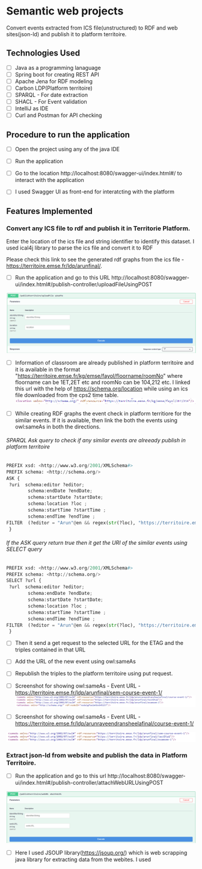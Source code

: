 # Semantic web projects 

Convert events extracted from ICS file(unstructured) to RDF and web sites(json-ld) and publish it to platform territoire.

## Technologies Used 
- [ ] Java as a programming lanaguage 
- [ ] Spring boot for creating REST API
- [ ] Apache Jena for RDF modeling 
- [ ] Carbon LDP(Platform territoire)
- [ ] SPARQL -  For date extraction 
- [ ] SHACL -  For Event validation
- [ ] IntelliJ as IDE
- [ ] Curl and Postman for API checking

## Procedure to run the application

- [ ] Open the project using any of the java IDE
- [ ] Run the application 
- [ ] Go to the location http://localhost:8080/swagger-ui/index.html#/ to interact with the application 
- [ ] I used Swagger UI as front-end for interatcting with the platform



## Features Implemented

### Convert any ICS file to rdf and publish it in Territorie Platform.

Enter the location of the ics file and string identifier to identify this dataset. I used ical4j library to parse the ics file and convert it to RDF

Please check this link to see the generated rdf graphs from the ics file -  https://territoire.emse.fr/ldp/arunfinal/.

- [ ] Run the application and go to this URL http://localhost:8080/swagger-ui/index.html#/publish-controller/uploadFileUsingPOST

![ScreenShot](./images/uploadurl.PNG)



- [ ] Information of classroom are already published in platform territoire and it is available in the format "https://territoire.emse.fr/kg/emse/fayol/floorname/roomNo"  where floorname can be 1ET,2ET etc and roomNo can be 104,212 etc.  I linked this url with the help of https://schema.org/location while using an  ics file downloaded from the cps2 time table. 
![ScreenShot](./images/loca.PNG)

- [ ] While creating RDF graphs the event check in platform territiore for the similar events. If it is available, then link the both the events using owl:sameAs in both the directions.

###### SPARQL Ask query to check if any similar events are alreeady publish in platform territoire
```python 
PREFIX xsd: <http://www.w3.org/2001/XMLSchema#>
PREFIX schema: <http://schema.org/>
ASK {  
 ?uri  schema:editor ?editor;
        schema:endDate ?endDate;
        schema:startDate ?startDate;
        schema:location ?loc ;
        schema:startTime ?startTime ;
        schema:endTime ?endTime ;
FILTER  (?editor = "Arun"@en && regex(str(?loc), "https://territoire.emse.fr/kg/emse/fayol/2ET/212") &&  ?endDate = "2023-01-06"^^xsd:date &&  ?startDate = "2023-01-06"^^xsd:date && ?startTime = "11:00:00"^^xsd:time && ?endTime = "11:00:00"^^xsd:time )
 }
```     

###### If the ASK query return true then it get the URI of the similar events using SELECT query 
```python 
PREFIX xsd: <http://www.w3.org/2001/XMLSchema#>
PREFIX schema: <http://schema.org/>
SELECT ?url {  
 ?url  schema:editor ?editor;
        schema:endDate ?endDate;
        schema:startDate ?startDate;
        schema:location ?loc ;
        schema:startTime ?startTime ;
        schema:endTime ?endTime ;
FILTER  (?editor = "Arun"@en && regex(str(?loc), "https://territoire.emse.fr/kg/emse/fayol/2ET/212") &&  ?endDate = "2023-01-06"^^xsd:date &&  ?startDate = "2023-01-06"^^xsd:date && ?startTime = "11:00:00"^^xsd:time && ?endTime = "11:00:00"^^xsd:time )
 }
 ```  
- [ ] Then it send a get request to the selected URL for the ETAG and the triples contained in that URL 
- [ ] Add the URL of the new event using owl:sameAs
- [ ] Republish the triples to the platform territoire using put request.


- [ ] Screenshot for showing owl:sameAs -  Event URL -  https://territoire.emse.fr/ldp/arunfinal/sem-course-event-1/
![ScreenShot](./images/owlSameas.PNG)

- [ ] Screenshot for showing owl:sameAs -  Event URL -  https://territoire.emse.fr/ldp/arunraveendransheelafinal/course-event-1/

![ScreenShot](./images/owlsamesas2.PNG)

### Extract json-ld from website and publish the data in Platform Territoire.

- [ ] Run the application and go to this url http://localhost:8080/swagger-ui/index.html#/publish-controller/attachWebURLUsingPOST

![ScreenShot](./images/webrdfextraction.PNG)

- [ ] Here I used JSOUP library(https://jsoup.org/) which is web scrapping java library for extracting data from the webites. I used <script/> tag with content-type "application/json-ld"  for the extraction. 

- [ ] While creating RDF graphs the event check in platform territiore for the similar events. If it is available, then link the both the events using owl:sameAs in both the directions.

###### SPARQL Ask query to check if any similar events are alreeady publish in platform territoire
```python 
PREFIX xsd: <http://www.w3.org/2001/XMLSchema#>
PREFIX schema: <http://schema.org/>
ASK {  
 ?uri  schema:editor ?editor;
        schema:startDate ?startDate;
        schema:name ?eventName ;
        schema:endDate ?endDate ;
        schema:location ?loc.
?loc schema:name ?placeName ;  
FILTER  (?editor = "Arun"@en &&  ?endDate = "2023-12-28"^^schema:Date &&  ?startDate = "2023-01-12"^^schema:Date && ?eventName = "Marché de Chavanelle" && ?placeName = "Place Chavanelle")
}
``` 

###### If the ASK query return true then it get the URI of the similar events using SELECT query 
```python 
PREFIX xsd: <http://www.w3.org/2001/XMLSchema#>
PREFIX schema: <http://schema.org/>
SELECT ?url {  
 ?url  schema:editor ?editor;
        schema:startDate ?startDate;
        schema:name ?eventName ;
        schema:endDate ?endDate ;
        schema:location ?loc.
?loc schema:name ?placeName ;  
FILTER  (?editor = "Arun"@en &&  ?endDate = "2023-12-28"^^schema:Date &&  ?startDate = "2023-01-12"^^schema:Date && ?eventName = "Marché de Chavanelle" && ?placeName = "Place Chavanelle")
}
 ```  
- [ ] Then it send a get request to the selected URL for the ETAG and the triples contained in that URL 
- [ ] Add the URL of the new event using owl:sameAs
- [ ] Republish the triples to the platform territoire using put request.



### Add attendees for the selected course

- [ ] User need to enter the course name, start data and attendee name.  Based on this information the with the help of a SPARQL query I find the URL of the corresponding events.  Go to this url to enter these information -  http://localhost:8080/swagger-ui/index.html#/attendee-controller/
addAttendeeUsingPOST 

![ScreenShot](./images/addattendee.PNG)
- [ ] Then send a get request to get the ETAG and triples 
- [ ] Add the attendee and republish the event using put request 


![ScreenShot](./images/addattendeerdf.PNG)

###### SPARQL query to get the URI from course name and startDate
```python 
PREFIX xsd: <http://www.w3.org/2001/XMLSchema#>
PREFIX schema: <http://schema.org/>
SELECT ?url ?serialNumber
 WHERE {  
      ?url schema:accessibilitySummary ?summary ;
       schema:startDate ?startDate ;
       schema:editor ?eitor ;
        FILTER (regex(?summary, "%s" , "i" ) && (?startDate = "%s"^^xsd:date) && (?eitor = "Arun"@en)) .
 }
 ``` 

 ### Filter events in saint-etienne that are courses

 - [ ] I added a class https://schema.org/CourseInstance to seperate the courses and other event. 

 - [ ] Filter these events using the below REST API(Get Request) -  go to this link http://localhost:8080/swagger-ui/index.html#/event-controller/getEventsThatAreCoursesUsingGET  and execute 

 ![ScreenShot](./images/courses.PNG)

```python 
PREFIX xsd: <http://www.w3.org/2001/XMLSchema#>
PREFIX schema: <http://schema.org/>
PREFIX rdf: <http://www.w3.org/1999/02/22-rdf-syntax-ns#>
PREFIX owl: <http://www.w3.org/2002/07/owl#>              
select  ?uri ?sameAs
WHERE   
 {
?uri a schema:CourseInstance;
           schema:editor ?editor ;
          schema:serialNumber ?serialNumber ; 
          owl:sameAs ?sameAs ; 
FILTER (?editor = "Arun"@en && regex(?serialNumber,"sem-", "i")) .
 }
 ``` 
- [ ] Again the sparql result is converted to rdf graph and it is available as response
- [ ] Below shows a example rdf graph when you execute this REST API

 ```python
@prefix owl:    <http://www.w3.org/2002/07/owl#> .
@prefix schema: <http://schema.org/> .
@prefix xsd:    <http://www.w3.org/2001/XMLSchema#> .

<http://localhost:8080/Event/saintetienne/courses>
        a                schema:EventSeries ;
        schema:category  "Events that are  Courses in Saint-Etienne" ;
        rdfs:comment     "Events in saint-etienne that are courses " ;
        [ schema:event  [ a           schema:Event ;
                  schema:url  "https://territoire.emse.fr/ldp/arunfinal/examsem-14/"^^xsd:anyURI ;
                  owl:sameAs  "https://territoire.emse.fr/ldp/arunfinal/sem-course-event-14/"^^xsd:anyURI , "https://territoire.emse.fr/ldp/arunraveendransheelafinal/course-event-14/"^^xsd:anyURI
                ] ;
         schema:event  [ a           schema:Event ;
                  schema:url  "https://territoire.emse.fr/ldp/arunfinal/sem-course-event-64/"^^xsd:anyURI ;
                  owl:sameAs  "https://territoire.emse.fr/ldp/arunraveendransheelafinal/course-event-64/"^^xsd:anyURI
                ] ;

    ] .

 ``` 

  ### Filter events in saint-etienne that are not courses
 ```python
PREFIX xsd: <http://www.w3.org/2001/XMLSchema#>
PREFIX schema: <http://schema.org/>
PREFIX owl: <http://www.w3.org/2002/07/owl#>
PREFIX rdf: <http://www.w3.org/1999/02/22-rdf-syntax-ns#>
               
select ?uri ?sameAs
WHERE   
 {
?uri schema:location ?obj ;
    schema:serialNumber ?serialNumber ; 
    owl:sameAs ?sameAs;
      schema:editor ?editor .
?obj schema:address ?address . 
?address  schema:addressLocality ?cityName .
FILTER (?editor = "Arun"@en && ?cityName = "Saint-Étienne" && regex(?serialNumber,"sem-", "i")) .
FILTER NOT EXISTS { ?uri rdf:type schema:CourseInstance .}
}
 ```

  ### List of upcoming events 
 ```python
PREFIX xsd: <http://www.w3.org/2001/XMLSchema#>
PREFIX schema: <http://schema.org/>
PREFIX rdf: <http://www.w3.org/1999/02/22-rdf-syntax-ns#>
PREFIX owl: <http://www.w3.org/2002/07/owl#>              
select  ?uri  ?sameAs
WHERE   
 {
?uri a schema:CourseInstance;
schema:editor ?editor ;
schema:startDate ?startDate;
schema:serialNumber ?serialNumber ; 
owl:sameAs ?sameAs ; 
FILTER (?editor = "Arun"@en && ?startDate > "2023-01-01"^^xsd:date && regex(?serialNumber,"sem-", "i")) .
 }
 ```


  ### List of events in a particular room 

   ![ScreenShot](./images/getroom.PNG)
 ```python
PREFIX xsd: <http://www.w3.org/2001/XMLSchema#>
PREFIX schema: <http://schema.org/>
PREFIX owl: <http://www.w3.org/2002/07/owl#>
SELECT ?uri ?sameAs {  
 ?uri  schema:editor ?editor;
        schema:location ?loc ;
        owl:sameAs ?sameAs ;
               schema:serialNumber ?serialNumber ; 
FILTER  (?editor = "Arun"@en && regex(str(?loc), "104") && regex(?serialNumber, "sem-", "i" ))
 }
 ```

  ### List of attendees for an course

  get the list of attendeed  -  http://localhost:8080/swagger-ui/index.html#/get-event-controller/getAttendeesOfAEventsUsingGET
 ![ScreenShot](./images/gettattend.PNG)

 ```python
 PREFIX schema: <http://schema.org/>
PREFIX rdf: <http://www.w3.org/1999/02/22-rdf-syntax-ns#>               
select ?uri ?attendee
WHERE   
 {
?uri
    schema:serialNumber ?serialNumber ; 
      schema:editor ?editor ;
      schema:startDate ?startDate ; 
      schema:accessibilitySummary ?summary ; 
      schema:attendees ?attendees. 
?attendees schema:attendee ?attendee ;
FILTER (?editor = "Arun"@en && regex(?serialNumber,"sem-", "i") && regex(?summary,"semantic", "i") && ?startDate="2022-12-16"^^xsd:date) .
}
```

- [ ] Response 

```python
@prefix owl:    <http://www.w3.org/2002/07/owl#> .
@prefix rdfs:   <http://www.w3.org/2000/01/rdf-schema> .
@prefix schema: <http://schema.org/> .
@prefix xsd:    <http://www.w3.org/2001/XMLSchema#> .

<http://localhost:8080/course/attendees/>
        schema:attendee  [ a                schema:Person ;
                           schema:attendee  "VishnuArun" , "ArunVishnu" , "vishnu" , "Arun"
                         ] ;
        schema:event     <https://territoire.emse.fr/ldp/arunfinal/sem-course-event-1/> .

 ```
  ### SHACL validation for an Event 

  - [ ] SHACL validation is based serial number for each event 

   ![ScreenShot](./images/shaclvalidation.PNG)


```python
@prefix dash: <http://datashapes.org/dash#> .
@prefix rdf: <http://www.w3.org/1999/02/22-rdf-syntax-ns#> .
@prefix rdfs: <http://www.w3.org/2000/01/rdf-schema#> .
@prefix schema: <http://schema.org/> .
@prefix sh: <http://www.w3.org/ns/shacl#> .
@prefix xsd: <http://www.w3.org/2001/XMLSchema#> .

schema:Event
    a sh:NodeShape ;
    sh:targetClass schema:Event ;
    sh:property [
        sh:path schema:startDate ;
        sh:or (
      [
        sh:datatype xsd:date ;
      ]
      [
        sh:datatype xsd:dateTime ;
      ]
    ) ;
        sh:minCount 1 ;
        sh:maxCount 1 ;
        sh:name "start date" ;
        sh:severity sh:Violation ;
    ] ;

  sh:property [
        sh:path schema:endDate ;
        sh:or (
      [
        sh:datatype xsd:date ;
      ]
      [
        sh:datatype xsd:dateTime ;
      ]
    ) ;
        sh:minCount 1 ;
        sh:maxCount 1 ;
        sh:name "end date" ;
        sh:severity sh:Violation ;
    ] ;
  sh:property [
        sh:path schema:startTime ;
        sh:or (
      [
        sh:datatype xsd:time ;
      ]
      [
        sh:datatype xsd:dateTime ;
      ]
    ) ;
        sh:minCount 1 ;
        sh:maxCount 1 ;
        sh:name "start time" ;
         sh:severity sh:Violation ;
    ] ;

  sh:property [
        sh:path schema:endTime ;
        sh:or (
      [
        sh:datatype xsd:time ;
      ]
      [
        sh:datatype xsd:dateTime ;
      ]
    ) ;
        sh:minCount 1 ;
        sh:maxCount 1 ;
        sh:name "end time" ;
        sh:severity sh:Violation ;
    ] ;
  sh:property [
        sh:path schema:location ;
        sh:minCount 1 ;
        sh:maxCount 1 ;
        sh:name "location" ;
        sh:severity sh:Violation ;
        sh:pattern "^https://territoire.emse.fr/kg/emse/fayol/";
        sh:flags "i" ;
        sh:nodeKind sh:IRI ;
    ] ;
 sh:property [
        sh:path schema:instructor ;
        sh:minCount 1 ;
        sh:maxCount 1 ;
        sh:name "instructor" ;
        sh:severity sh:Warning ;
        sh:languageIn "@en" ; 
    ];
 sh:property [
        sh:path schema:organizer ;
        sh:minCount 1 ;
        sh:maxCount 1 ;
        sh:name "organizer" ;
        sh:severity sh:Warning ;
    ].

 ```
  ### SHACL validation to check that an event is organized by UJM or EMSE

  ![ScreenShot](./images/oragnizer.PNG)

 ```python
  @prefix schema: <http://schema.org/> .
@prefix sh: <http://www.w3.org/ns/shacl#> .
@prefix xsd: <http://www.w3.org/2001/XMLSchema#> .

schema:EventShape
	a sh:NodeShape ;
	sh:targetClass schema:Event ;
	sh:property [
		sh:path schema:organizer ;
		sh:minCount 1 ;
		sh:maxCount 1 ;
                sh:or (
                       [
                        sh:hasValue "UJM" ;
                       ]
                       [
                        sh:hasValue "EMSE" ;
                       ]
                       ) ;
	               ] . 
```














